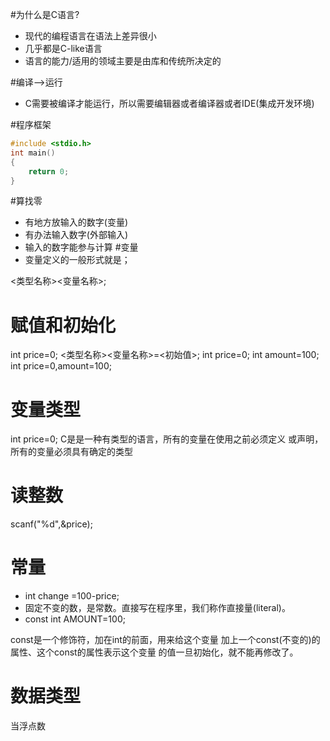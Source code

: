 #为什么是C语言?
* 现代的编程语言在语法上差异很小
* 几乎都是C-like语言
* 语言的能力/适用的领域主要是由库和传统所决定的

#编译-->运行
* C需要被编译才能运行，所以需要编辑器或者编译器或者IDE(集成开发环境)

#程序框架

```C
#include <stdio.h>
int main()
{
    return 0;
}
```
#算找零
* 有地方放输入的数字(变量)
* 有办法输入数字(外部输入)
* 输入的数字能参与计算
#变量
* 变量定义的一般形式就是；

<类型名称><变量名称>;
# 赋值和初始化
 int price=0;
<类型名称><变量名称>=<初始值>;
int price=0;
int amount=100;
int price=0,amount=100;
# 变量类型
int price=0;
C是是一种有类型的语言，所有的变量在使用之前必须定义
或声明，所有的变量必须具有确定的类型

# 读整数
scanf("%d",&price);

# 常量
* int change =100-price;
* 固定不变的数，是常数。直接写在程序里，我们称作直接量(literal)。
* const int AMOUNT=100;

const是一个修饰符，加在int的前面，用来给这个变量
加上一个const(不变的)的属性、这个const的属性表示这个变量
的值一旦初始化，就不能再修改了。
# 数据类型
当浮点数



